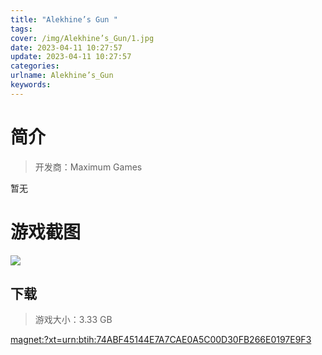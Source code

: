 ```yaml
---
title: "Alekhine’s Gun "
tags: 
cover: /img/Alekhine’s_Gun/1.jpg
date: 2023-04-11 10:27:57
update: 2023-04-11 10:27:57
categories: 
urlname: Alekhine’s_Gun
keywords: 
---
```

# 简介

> 开发商：Maximum Games

暂无

# 游戏截图

![](/img/Alekhine’s_Gun/2.jpg)


## 下载

> 游戏大小：3.33 GB

[magnet:?xt=urn:btih:74ABF45144E7A7CAE0A5C00D30FB266E0197E9F3](magnet:?xt=urn:btih:74ABF45144E7A7CAE0A5C00D30FB266E0197E9F3)